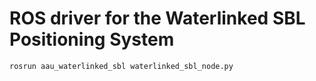 # ROS driver for the Waterlinked SBL Positioning System

```python
rosrun aau_waterlinked_sbl waterlinked_sbl_node.py
```

